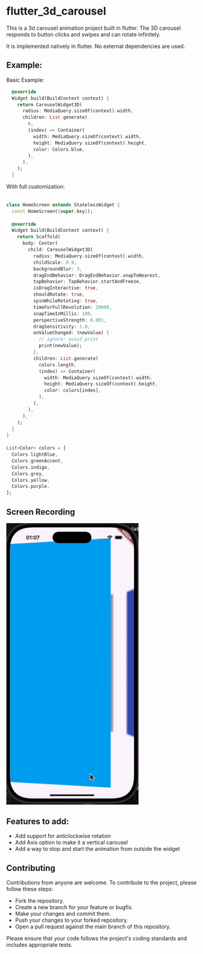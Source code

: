 # flutter_3d_carousel

This is a 3d carousel animation project built in flutter. The 3D carousel responds to button clicks and swipes and can rotate infinitely.

It is implemented natively in flutter. No external dependencies are used.


## Example:

Basic Example:
```dart
  @override
  Widget build(BuildContext context) {
    return CarouselWidget3D(
      radius: MediaQuery.sizeOf(context).width,
      children: List.generate(
        6,
        (index) => Container(
          width: MediaQuery.sizeOf(context).width,
          height: MediaQuery.sizeOf(context).height,
          color: Colors.blue,
        ),
      ),
    );
  }
```


With full customization:
```dart

class HomeScreen extends StatelessWidget {
  const HomeScreen({super.key});

  @override
  Widget build(BuildContext context) {
    return Scaffold(
      body: Center(
        child: CarouselWidget3D(
          radius: MediaQuery.sizeOf(context).width,
          childScale: 0.9,
          backgroundBlur: 3,
          dragEndBehavior: DragEndBehavior.snapToNearest,
          tapBehavior: TapBehavior.startAndFreeze,
          isDragInteractive: true,
          shouldRotate: true,
          spinWhileRotating: true,
          timeForFullRevolution: 20000,
          snapTimeInMillis: 100,
          perspectiveStrength: 0.001,
          dragSensitivity: 1.0,
          onValueChanged: (newValue) {
            // ignore: avoid_print
            print(newValue);
          },
          children: List.generate(
            colors.length,
            (index) => Container(
              width: MediaQuery.sizeOf(context).width,
              height: MediaQuery.sizeOf(context).height,
              color: colors[index],
            ),
          ),
        ),
      ),
    );
  }
}

List<Color> colors = [
  Colors.lightBlue,
  Colors.greenAccent,
  Colors.indigo,
  Colors.grey,
  Colors.yellow,
  Colors.purple,
];

```


## Screen Recording

<img src="assets/gifs/recording_1.gif" width="350" alt="Screen recording of the animation"> 


## Features to add:
- Add support for anticlockwise rotation
- Add Axis option to make it a vertical carousel
- Add a way to stop and start the animation from outside the widget


## Contributing
Contributions from anyone are welcome. To contribute to the project, please follow these steps:
- Fork the repository.
- Create a new branch for your feature or bugfix.
- Make your changes and commit them.
- Push your changes to your forked repository.
- Open a pull request against the main branch of this repository.

Please ensure that your code follows the project's coding standards and includes appropriate tests.
